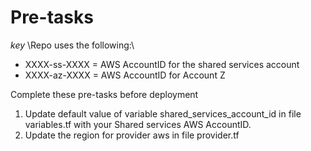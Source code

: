 
# Pre-tasks

_key_
\Repo uses the following:\
- XXXX-ss-XXXX  = AWS AccountID for the shared services account
- XXXX-az-XXXX  = AWS AccountID for Account Z

Complete these pre-tasks before deployment

1. Update default value of variable shared_services_account_id in file variables.tf with your Shared services AWS AccountID.
2. Update the region for provider aws in file provider.tf